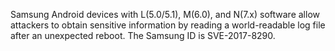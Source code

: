 Samsung Android devices with L(5.0/5.1), M(6.0), and N(7.x) software allow attackers to obtain sensitive information by reading a world-readable log file after an unexpected reboot. The Samsung ID is SVE-2017-8290.